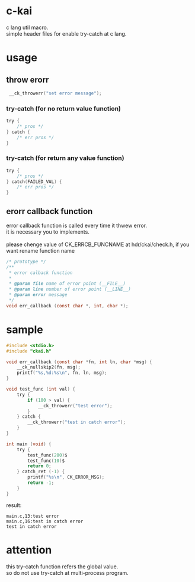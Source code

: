 # c-kai
c lang util macro.<br>
simple header files for enable try-catch at c lang.

# usage

## throw erorr

```c
 __ck_throwerr("set error message");
```

### try-catch (for no return value function)

```c
try {
    /* pros */
} catch {
    /* err pros */
}
```

### try-catch (for return any value function)

```c
try {
    /* pros */
} catch(FAILED_VAL) {
    /* err pros */
}
```

## erorr callback function
error callback function is called every time it thwew error.<br>
it is necessary you to implements.<br>
<br>
please chenge value of CK_ERRCB_FUNCNAME at hdr/ckai/check.h, if you want rename function name

```c
/* prototype */
/**
 * error calback function
 * 
 * @param file name of error point (__FILE__)
 * @param line number of error point (__LINE__)
 * @param error message
 */
void err_callback (const char *, int, char *);
```

# sample
```c
#include <stdio.h>
#include "ckai.h"

void err_callback (const char *fn, int ln, char *msg) {
    __ck_nullskip2(fn, msg);
    printf("%s,%d:%s\n", fn, ln, msg);
}

void test_func (int val) {
    try {
        if (100 > val) {
            __ck_throwerr("test error");
        }
    } catch {
        __ck_throwerr("test in catch error");
    }
}

int main (void) {
    try {
        test_func(200)$
        test_func(10)$
        return 0;
    } catch_ret (-1) {
        printf("%s\n", CK_ERROR_MSG);
        return -1;
    }
}
```

result:
```
main.c,13:test error
main.c,16:test in catch error
test in catch error
```

# attention
this try-catch function refers the global value.<br>
so do not use try-catch at multi-process program.
